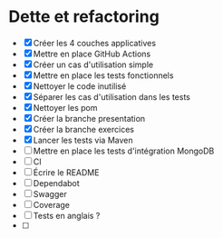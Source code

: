 # Dette et refactoring

* [x] Créer les 4 couches applicatives
* [x] Mettre en place GitHub Actions
* [x] Créer un cas d'utilisation simple
* [x] Mettre en place les tests fonctionnels
* [x] Nettoyer le code inutilisé
* [x] Séparer les cas d'utilisation dans les tests
* [x] Nettoyer les pom
* [x] Créer la branche presentation
* [x] Créer la branche exercices
* [x] Lancer les tests via Maven
* [ ] Mettre en place les tests d'intégration MongoDB
* [ ] CI
* [ ] Écrire le README
* [ ] Dependabot
* [ ] Swagger
* [ ] Coverage
* [ ] Tests en anglais ?
* [ ] 
